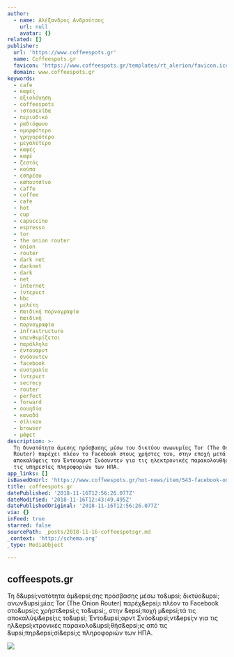 ```yaml
---
author:
  - name: Αλέξανδρος Ανδρούτσος
    url: null
    avatar: {}
related: []
publisher:
  url: 'https://www.coffeespots.gr'
  name: Coffeespots.gr
  favicon: 'https://www.coffeespots.gr/templates/rt_alerion/favicon.ico'
  domain: www.coffeespots.gr
keywords:
  - cafe
  - καφές
  - αξιολόγηση
  - coffeespots
  - ιστοσελίδα
  - περιοδικό
  - ραδιόφωνο
  - ομορφότερο
  - γρηγορότερο
  - μεγαλύτερο
  - καφές
  - καφέ
  - ζεστός
  - κούπα
  - εσπρέσο
  - καπουτσίνο
  - caffe
  - coffee
  - cafe
  - hot
  - cup
  - capuccino
  - espresso
  - tor
  - the onion router
  - onion
  - router
  - dark net
  - darknet
  - dark
  - net
  - internet
  - ίντερνετ
  - bbc
  - μελέτη
  - παιδική πορνογραφία
  - παιδική
  - πορνογραφία
  - infrastructure
  - υπενθυμίζεται
  - παράλληλα
  - έντουαρντ
  - σνόουντεν
  - facebook
  - αυστραλία
  - ίντερνετ
  - secrecy
  - router
  - perfect
  - forward
  - σουηδία
  - καναδά
  - σίλικον
  - browser
  - μάφετ
description: >-
  Τη δυνατότητα άμεσης πρόσβασης μέσω του δικτύου ανωνυμίας Tor (The Onion
  Router) παρέχει πλέον το Facebook στους χρήστες του, στην εποχή μετά τις
  αποκαλύψεις του Έντουαρντ Σνόουντεν για τις ηλεκτρονικές παρακολουθήσεις από
  τις υπηρεσίες πληροφοριών των ΗΠΑ.
app_links: []
isBasedOnUrl: 'https://www.coffeespots.gr/hot-news/item/543-facebook-on-tor'
title: coffeespots.gr
datePublished: '2018-11-16T12:56:26.077Z'
dateModified: '2018-11-16T12:43:49.495Z'
datePublishedOriginal: '2018-11-16T12:56:26.077Z'
via: {}
inFeed: true
starred: false
sourcePath: _posts/2018-11-16-coffeespotsgr.md
_context: 'http://schema.org'
_type: MediaObject

---
```

<article style=""><h1>coffeespots.gr</h1><p>Τη δ&amp;upsi;νατότητα άμ&amp;epsi;σης πρόσβασης μέσω το&amp;upsi; δικτύο&amp;upsi; ανων&amp;upsi;μίας Tor (The Onion Router) παρέχ&amp;epsi;ι πλέον το Facebook στο&amp;upsi;ς χρήστ&amp;epsi;ς το&amp;upsi;, στην &amp;epsi;ποχή μ&amp;epsi;τά τις αποκαλύψ&amp;epsi;ις το&amp;upsi; Έντο&amp;upsi;αρντ Σνόο&amp;upsi;ντ&amp;epsi;ν για τις ηλ&amp;epsi;κτρονικές παρακολο&amp;upsi;θήσ&amp;epsi;ις από τις &amp;upsi;πηρ&amp;epsi;σί&amp;epsi;ς πληροφοριών των ΗΠΑ.</p><img src="https://www.coffeespots.gr/media/k2/items/cache/6a501db6788f8bc3147fbec59d7a4924_XL.jpg" /></article>